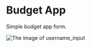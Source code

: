 # Budget App
Simple budget app form.

![The image of username_input](https://i.imgur.com/cb5qFCF.png)

